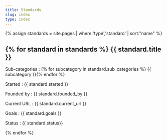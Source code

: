 ```yaml
---
title: Standards
slug: index
type: index
---
```

{% assign standards = site.pages | where:'type','standard' | sort:"name" %}

{% for standard in standards %}
{{ standard.title }}
--------------------
Sub-categories
: {% for subcategory in standard.sub_categories %} {{ subcategory }}{% endfor %}

Started
: {{ standard.started }}

Founded by
: {{ standard.founded_by }}

Current URL
: {{ standard.current_url }}

Goals
: {{ standard.goals }}

Status
: {{ standard.status}}
 
{% endfor %}
